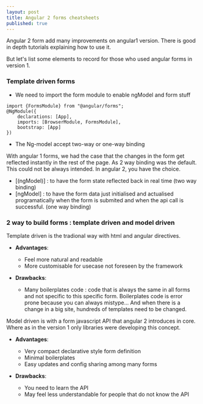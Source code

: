 ```yaml
---
layout: post
title: Angular 2 forms cheatsheets
published: true
---
```

Angular 2 form add many improvements on angular1 version. There is good in depth tutorials explaining how to use it. 

But let's list some elements to record for those who used angular forms in version 1.

### Template driven forms

* We need to import the form module to enable ngModel and form stuff
```
import {FormsModule} from "@angular/forms";
@NgModule({
    declarations: [App],
    imports: [BrowserModule, FormsModule],
    bootstrap: [App]
})
```
* The Ng-model accept two-way or one-way binding 

With angular 1 forms, we had the case that the changes in the form get reflected instantly in the rest of the page. As 2 way binding was the default. This could not be always intended. In angular 2, you have the choice.

* [(ngModel)] : to have the form state reflected back in real time (two way binding)
* [ngModel] : to have the form data just initialised and actualised programatically when the form is submited and when the api call is successful. (one way binding)

### 2 way to build forms : template driven and model driven 

Template driven is the tradional way with html and angular directives. 

* **Advantages**: 
   * Feel more natural and readable 
   * More customisable for usecase  not foreseen by the framework

* **Drawbacks**: 
   * Many boilerplates code : code that is always the same in all forms and not specific to this specific form. Boilerplates code is error prone because you can always mistype... And when there is a change in a big site, hundreds of templates need to be changed.

Model driven is with a form javascript API that angular 2 introduces in core. Where as in the version 1 only libraries were developing this concept.

* **Advantages**: 
  * Very compact declarative style  form definition 
  * Minimal boilerplates
  * Easy updates and config sharing among many forms 
  
* **Drawbacks**: 
  * You need to learn the API 
  * May feel less understandable for people that do not know the API
